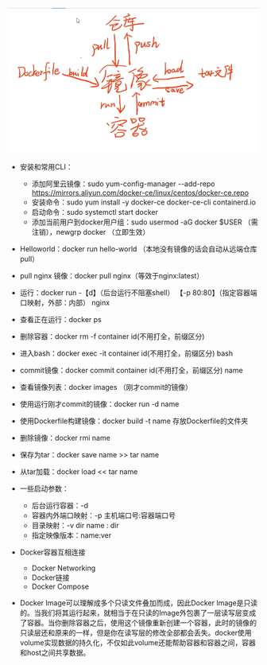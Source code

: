 ![](./Docker/1.png)

* 安装和常用CLI：
  * 添加阿里云镜像：sudo yum-config-manager --add-repo https://mirrors.aliyun.com/docker-ce/linux/centos/docker-ce.repo
  * 安装命令：sudo yum install -y docker-ce docker-ce-cli containerd.io
  * 启动命令：sudo systemctl start docker
  * 添加当前用户到docker用户组：sudo usermod -aG docker $USER （需注销），newgrp docker （立即生效）

* Helloworld：docker run hello-world （本地没有镜像的话会自动从远端仓库pull）
* pull nginx 镜像：docker pull nginx（等效于nginx:latest）
* 运行：docker run -【d】（后台运行不阻塞shell） 【-p 80:80】（指定容器端口映射，外部：内部） nginx
* 查看正在运行：docker ps
* 删除容器：docker rm -f container id(不用打全，前缀区分)
* 进入bash：docker exec -it container id(不用打全，前缀区分) bash
* commit镜像：docker commit container id(不用打全，前缀区分) name
* 查看镜像列表：docker images （刚才commit的镜像）
* 使用运行刚才commit的镜像：docker run -d name
* 使用Dockerfile构建镜像：docker build -t name 存放Dockerfile的文件夹
* 删除镜像：docker rmi name
* 保存为tar：docker save name >> tar name
* 从tar加载：docker load << tar name
* 一些启动参数：
  * 后台运行容器：-d
  * 容器内外端口映射：-p 主机端口号:容器端口号
  * 目录映射：-v dir name : dir
  * 指定映像版本：name:ver
* Docker容器互相连接
  * Docker Networking
  * Docker链接
  * Docker Compose

* Docker Image可以理解成多个只读文件叠加而成，因此Docker Image是只读的。当我们将其运行起来，就相当于在只读的Image外包裹了一层读写层变成了容器。当你删除容器之后，使用这个镜像重新创建一个容器，此时的镜像的只读层还和原来的一样，但是你在读写层的修改全部都会丢失。docker使用volume实现数据的持久化，不仅如此volume还能帮助容器和容器之间，容器和host之间共享数据。